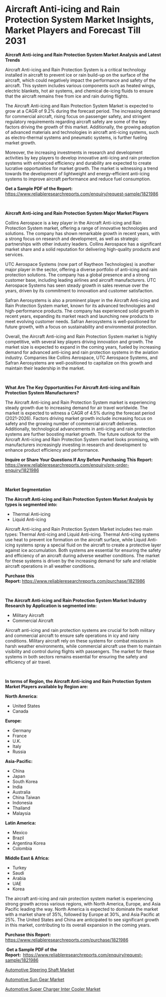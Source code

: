 <p><h1>Aircraft Anti-icing and Rain Protection System Market Insights, Market Players and Forecast Till 2031</h1></p><p><strong>Aircraft Anti-icing and Rain Protection System Market Analysis and Latest Trends</strong></p>
<p><p>Aircraft Anti-icing and Rain Protection System is a critical technology installed in aircraft to prevent ice or rain build-up on the surface of the aircraft, which could negatively impact the performance and safety of the aircraft. This system includes various components such as heated wings, electric blankets, hot air systems, and chemical de-icing fluids to ensure that the aircraft remains free from ice and rain during flights.</p><p>The Aircraft Anti-icing and Rain Protection System Market is expected to grow at a CAGR of 9.2% during the forecast period. The increasing demand for commercial aircraft, rising focus on passenger safety, and stringent regulatory requirements regarding aircraft safety are some of the key factors driving the growth of this market. Additionally, the growing adoption of advanced materials and technologies in aircraft anti-icing systems, such as electro-thermal systems and pneumatic systems, is further fueling market growth.</p><p>Moreover, the increasing investments in research and development activities by key players to develop innovative anti-icing and rain protection systems with enhanced efficiency and durability are expected to create lucrative opportunities for market growth. The market is witnessing a trend towards the development of lightweight and energy-efficient anti-icing systems to improve aircraft performance and reduce fuel consumption.</p></p>
<p><strong>Get a Sample PDF of the Report:&nbsp;</strong> <a href="https://www.reliableresearchreports.com/enquiry/request-sample/1821986">https://www.reliableresearchreports.com/enquiry/request-sample/1821986</a></p>
<p>&nbsp;</p>
<p><strong>Aircraft Anti-icing and Rain Protection System Major Market Players</strong></p>
<p><p>Collins Aerospace is a key player in the Aircraft Anti-icing and Rain Protection System market, offering a range of innovative technologies and solutions. The company has shown remarkable growth in recent years, with a strong focus on research and development, as well as strategic partnerships with other industry leaders. Collins Aerospace has a significant market share and a solid reputation for delivering high-quality products and services.</p><p>UTC Aerospace Systems (now part of Raytheon Technologies) is another major player in the sector, offering a diverse portfolio of anti-icing and rain protection solutions. The company has a global presence and a strong customer base, including leading airlines and aircraft manufacturers. UTC Aerospace Systems has seen steady growth in sales revenue over the years, driven by its commitment to innovation and customer satisfaction.</p><p>Safran Aerosystems is also a prominent player in the Aircraft Anti-icing and Rain Protection System market, known for its advanced technologies and high-performance products. The company has experienced solid growth in recent years, expanding its market reach and launching new products to meet evolving customer needs. Safran Aerosystems is well-positioned for future growth, with a focus on sustainability and environmental protection.</p><p>Overall, the Aircraft Anti-icing and Rain Protection System market is highly competitive, with several key players driving innovation and growth. The market size is expected to expand in the coming years, fueled by increasing demand for advanced anti-icing and rain protection systems in the aviation industry. Companies like Collins Aerospace, UTC Aerospace Systems, and Safran Aerosystems are well-positioned to capitalize on this growth and maintain their leadership in the market.</p></p>
<p>&nbsp;</p>
<p><strong>What Are The Key Opportunities For Aircraft Anti-icing and Rain Protection System Manufacturers?</strong></p>
<p><p>The Aircraft Anti-icing and Rain Protection System market is experiencing steady growth due to increasing demand for air travel worldwide. The market is expected to witness a CAGR of 4.5% during the forecast period (2021-2026). Factors driving market growth include increasing focus on safety and the growing number of commercial aircraft deliveries. Additionally, technological advancements in anti-icing and rain protection systems are further boosting market growth. The future outlook for the Aircraft Anti-icing and Rain Protection System market looks promising, with manufacturers increasingly investing in research and development to enhance product efficiency and performance.</p></p>
<p><strong>Inquire or Share Your Questions If Any Before Purchasing This Report:</strong> <a href="https://www.reliableresearchreports.com/enquiry/pre-order-enquiry/1821986">https://www.reliableresearchreports.com/enquiry/pre-order-enquiry/1821986</a></p>
<p>&nbsp;</p>
<p><strong>Market Segmentation</strong></p>
<p><strong>The Aircraft Anti-icing and Rain Protection System Market Analysis by types is segmented into:</strong></p>
<p><ul><li>Thermal Anti-icing</li><li>Liquid Anti-icing</li></ul></p>
<p><p>Aircraft Anti-icing and Rain Protection System Market includes two main types: Thermal Anti-icing and Liquid Anti-icing. Thermal Anti-icing systems use heat to prevent ice formation on the aircraft surface, while Liquid Anti-icing systems spray a special fluid on the aircraft to create a protective layer against ice accumulation. Both systems are essential for ensuring the safety and efficiency of an aircraft during adverse weather conditions. The market for these systems is driven by the increasing demand for safe and reliable aircraft operations in all weather conditions.</p></p>
<p><strong>Purchase this Report:&nbsp;</strong><a href="https://www.reliableresearchreports.com/purchase/1821986">https://www.reliableresearchreports.com/purchase/1821986</a></p>
<p>&nbsp;</p>
<p><strong>The Aircraft Anti-icing and Rain Protection System Market Industry Research by Application is segmented into:</strong></p>
<p><ul><li>Military Aircraft</li><li>Commercial Aircraft</li></ul></p>
<p><p>Aircraft anti-icing and rain protection systems are crucial for both military and commercial aircraft to ensure safe operations in icy and rainy conditions. Military aircraft rely on these systems for combat missions in harsh weather environments, while commercial aircraft use them to maintain visibility and control during flights with passengers. The market for these systems in both sectors remains essential for ensuring the safety and efficiency of air travel.</p></p>
<p>&nbsp;</p>
<p><strong>In terms of Region, the Aircraft Anti-icing and Rain Protection System Market Players available by Region are:</strong></p>
<p>
    <p> <strong> North America: </strong>
        <ul>
            <li>United States</li>
            <li>Canada</li>
        </ul>
        </p> 
    <p> <strong> Europe: </strong>
        <ul>
            <li>Germany</li>
            <li>France</li>
            <li>U.K.</li>
            <li>Italy</li>
            <li>Russia</li>
        </ul>
        </p> 
    <p> <strong> Asia-Pacific: </strong>
        <ul>
            <li>China</li>
            <li>Japan</li>
            <li>South Korea</li>
            <li>India</li>
            <li>Australia</li>
            <li>China Taiwan</li>
            <li>Indonesia</li>
            <li>Thailand</li>
            <li>Malaysia</li>
        </ul>
        </p> 
    <p> <strong> Latin America: </strong>
        <ul>
            <li>Mexico</li>
            <li>Brazil</li>
            <li>Argentina Korea</li>
            <li>Colombia</li>
        </ul>
        </p> 
    <p> <strong> Middle East & Africa: </strong>
        <ul>
            <li>Turkey</li>
            <li>Saudi</li>
            <li>Arabia</li>
            <li>UAE</li>
            <li>Korea</li>
        </ul>
    </p>
    </p>
<p><p>The aircraft anti-icing and rain protection system market is experiencing strong growth across various regions, with North America, Europe, and Asia Pacific leading the way. North America is expected to dominate the market with a market share of 35%, followed by Europe at 30%, and Asia Pacific at 25%. The United States and China are anticipated to see significant growth in this market, contributing to its overall expansion in the coming years.</p></p>
<p><strong>Purchase this Report: </strong><a href="https://www.reliableresearchreports.com/purchase/1821986">https://www.reliableresearchreports.com/purchase/1821986</a></p>
<p>&nbsp;<strong>Get a Sample PDF of the Report:&nbsp;&nbsp;</strong><a href="https://www.reliableresearchreports.com/enquiry/request-sample/1821986">https://www.reliableresearchreports.com/enquiry/request-sample/1821986</a></p>
<p><strong></strong></p>
<p><p><a href="https://view.publitas.com/reportprime-1/automotive-steering-shaft-market-size-and-growth-market-segmentation-regional-and-country-breakdowns-and-market-trends-for-period-from-2023-2030/">Automotive Steering Shaft Market</a></p><p><a href="https://view.publitas.com/reportprime-1/automotive-sun-gear-market-with-the-goal-of-estimating-the-market-size-and-future-growth-potential-of-various-market-segments-based-on-component-applications-end-user-and-region/">Automotive Sun Gear Market</a></p><p><a href="https://view.publitas.com/reportprime-1/automotive-super-charger-inter-cooler-market-size-growth-and-forecast-from-2023-2030/">Automotive Super Charger Inter Cooler Market</a></p></p>